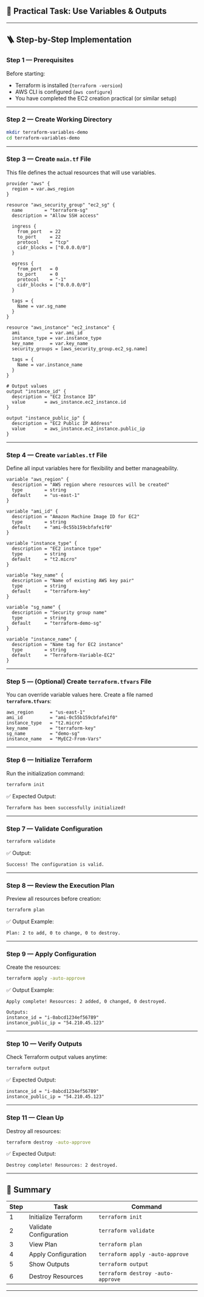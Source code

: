 ## 🎯 Practical Task: **Use Variables & Outputs**
---

## 🪜 Step-by-Step Implementation

### **Step 1 — Prerequisites**

Before starting:
- Terraform is installed (`terraform -version`)
- AWS CLI is configured (`aws configure`)
- You have completed the EC2 creation practical (or similar setup)

---

### **Step 2 — Create Working Directory**

```bash
mkdir terraform-variables-demo
cd terraform-variables-demo
```

---

### **Step 3 — Create `main.tf` File**

This file defines the actual resources that will use variables.

```hcl
provider "aws" {
  region = var.aws_region
}

resource "aws_security_group" "ec2_sg" {
  name        = "terraform-sg"
  description = "Allow SSH access"

  ingress {
    from_port   = 22
    to_port     = 22
    protocol    = "tcp"
    cidr_blocks = ["0.0.0.0/0"]
  }

  egress {
    from_port   = 0
    to_port     = 0
    protocol    = "-1"
    cidr_blocks = ["0.0.0.0/0"]
  }

  tags = {
    Name = var.sg_name
  }
}

resource "aws_instance" "ec2_instance" {
  ami           = var.ami_id
  instance_type = var.instance_type
  key_name      = var.key_name
  security_groups = [aws_security_group.ec2_sg.name]

  tags = {
    Name = var.instance_name
  }
}

# Output values
output "instance_id" {
  description = "EC2 Instance ID"
  value       = aws_instance.ec2_instance.id
}

output "instance_public_ip" {
  description = "EC2 Public IP Address"
  value       = aws_instance.ec2_instance.public_ip
}
```

---

### **Step 4 — Create `variables.tf` File**

Define all input variables here for flexibility and better manageability.

```hcl
variable "aws_region" {
  description = "AWS region where resources will be created"
  type        = string
  default     = "us-east-1"
}

variable "ami_id" {
  description = "Amazon Machine Image ID for EC2"
  type        = string
  default     = "ami-0c55b159cbfafe1f0"
}

variable "instance_type" {
  description = "EC2 instance type"
  type        = string
  default     = "t2.micro"
}

variable "key_name" {
  description = "Name of existing AWS key pair"
  type        = string
  default     = "terraform-key"
}

variable "sg_name" {
  description = "Security group name"
  type        = string
  default     = "terraform-demo-sg"
}

variable "instance_name" {
  description = "Name tag for EC2 instance"
  type        = string
  default     = "Terraform-Variable-EC2"
}
```

---

### **Step 5 — (Optional) Create `terraform.tfvars` File**

You can override variable values here.
Create a file named **`terraform.tfvars`**:

```hcl
aws_region      = "us-east-1"
ami_id          = "ami-0c55b159cbfafe1f0"
instance_type   = "t2.micro"
key_name        = "terraform-key"
sg_name         = "demo-sg"
instance_name   = "MyEC2-From-Vars"
```

---

### **Step 6 — Initialize Terraform**

Run the initialization command:

```bash
terraform init
```

✅ Expected Output:

```
Terraform has been successfully initialized!
```

---

### **Step 7 — Validate Configuration**

```bash
terraform validate
```

✅ Output:

```
Success! The configuration is valid.
```

---

### **Step 8 — Review the Execution Plan**

Preview all resources before creation:

```bash
terraform plan
```

✅ Output Example:

```
Plan: 2 to add, 0 to change, 0 to destroy.
```

---

### **Step 9 — Apply Configuration**

Create the resources:

```bash
terraform apply -auto-approve
```

✅ Output Example:

```
Apply complete! Resources: 2 added, 0 changed, 0 destroyed.

Outputs:
instance_id = "i-0abcd1234ef56789"
instance_public_ip = "54.210.45.123"
```

---

### **Step 10 — Verify Outputs**

Check Terraform output values anytime:

```bash
terraform output
```

✅ Expected Output:

```
instance_id = "i-0abcd1234ef56789"
instance_public_ip = "54.210.45.123"
```

---

### **Step 11 — Clean Up**

Destroy all resources:

```bash
terraform destroy -auto-approve
```

✅ Expected Output:

```
Destroy complete! Resources: 2 destroyed.
```

---

## 🧾 Summary

| Step | Task                   | Command                           |
| ---- | ---------------------- | --------------------------------- |
| 1    | Initialize Terraform   | `terraform init`                  |
| 2    | Validate Configuration | `terraform validate`              |
| 3    | View Plan              | `terraform plan`                  |
| 4    | Apply Configuration    | `terraform apply -auto-approve`   |
| 5    | Show Outputs           | `terraform output`                |
| 6    | Destroy Resources      | `terraform destroy -auto-approve` |

---


